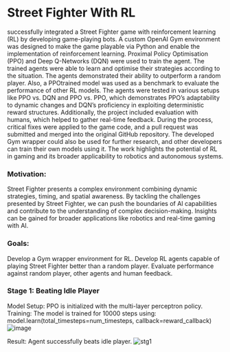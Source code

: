 # Street Fighter With RL
successfully integrated a Street Fighter game with reinforcement learning (RL)
by developing game-playing bots. A custom OpenAI Gym environment was designed to
make the game playable via Python and enable the implementation of reinforcement learning.
Proximal Policy Optimisation (PPO) and Deep Q-Networks (DQN) were used to train the
agent. The trained agents were able to learn and optimise their strategies according to the
situation. The agents demonstrated their ability to outperform a random player. Also, a PPOtrained model was used as a benchmark to evaluate the performance of other RL models. The
agents were tested in various setups like PPO vs. DQN and PPO vs. PPO, which
demonstrates PPO’s adaptability to dynamic changes and DQN’s proficiency in exploiting
deterministic reward structures. Additionally, the project included evaluation with humans,
which helped to gather real-time feedback. During the process, critical fixes were applied to
the game code, and a pull request was submitted and merged into the original GitHub
repository. The developed Gym wrapper could also be used for further research, and other
developers can train their own models using it. The work highlights the potential of RL in
gaming and its broader applicability to robotics and autonomous systems.

### Motivation:
Street Fighter presents a complex environment combining dynamic strategies, timing, and spatial awareness.
By tackling the challenges presented by Street Fighter, we can push the boundaries of AI capabilities and contribute to the understanding of complex decision-making.
Insights can be gained for broader applications like robotics and real-time gaming with AI.
### Goals:
Develop a Gym wrapper environment for RL.
Develop RL agents capable of playing Street Fighter better than a random player.
Evaluate performance against random player, other agents and human feedback.

### Stage 1: Beating Idle Player
Model Setup: PPO is initialized with the multi-layer perceptron policy. 
Training: The model is trained for 10000 steps using: model.learn(total_timesteps=num_timesteps, callback=reward_callback)
![image](https://github.com/user-attachments/assets/e0aa8b9c-0403-4cfc-b036-dcbeeadbd565)

Result: Agent successfully beats idle player.
![stg1](https://github.com/user-attachments/assets/9f78b0d4-17cd-4f30-9294-40719ca79425)







